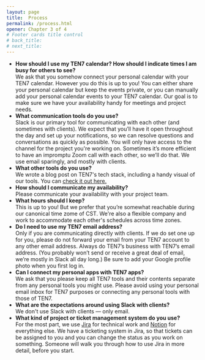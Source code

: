 ```yaml
---
layout: page
title:  Process
permalink: /process.html
opener: Chapter 3 of 4
# Footer cards title control
# back_title:
# next_title: 
---
```


- **How should I use my TEN7 calendar? How should I indicate times I am busy for others to see?**  
We ask that you somehow connect your personal calendar with your TEN7 calendar. However you do this is up to you! You can either share your personal calendar but keep the events private, or you can manually add your personal calendar events to your TEN7 calendar. Our goal is to make sure we have your availability handy for meetings and project needs.
- **What communication tools do you use?**  
Slack is our primary tool for communicating with each other (and sometimes with clients). We expect that you’ll have it open throughout the day and set up your notifications, so we can resolve questions and conversations as quickly as possible. You will only have access to the channel for the project you're working on. Sometimes it’s more efficient to have an impromptu Zoom call with each other, so we’ll do that.  We use email sparingly, and mostly with clients.
- **What other tools do you use?**  
We wrote a blog post on TEN7's tech stack, including a handy visual of our tools. You can [check it out here.](https://ten7.com/blog/post/ten7s-tech-stack)
- **How should I communicate my availability?**  
Please communicate your availability with your project team.
- **What hours should I keep?**  
This is up to you! But we prefer that you’re somewhat reachable during our canonical time zome of CST. We're also a flexible company and work to accommodate each other's schedules across time zones.
- **Do I need to use my TEN7 email address?**  
Only if you are communicating directly with clients. If we do set one up for you, please do not forward your email from your TEN7 account to any other email address. Always do TEN7’s business with TEN7’s email address. (You probably won’t send or receive a great deal of email, we’re mostly in Slack all day long.) Be sure to add your Google profile photo when you first log in.
- **Can I connect my personal apps with TEN7 apps?**  
We ask that you please keep all TEN7 tools and their contents separate from any personal tools you might use. Please avoid using your personal email inbox for TEN7 purposes or connecting any personal tools with those of TEN7.     
- **What are the expectations around using Slack with clients?**  
We don't use Slack with clients — only email.
- **What kind of project or ticket management system do you use?**  
For the most part, we use [Jira](https://teamten7.atlassian.net/) for technical work and [Notion](https://ten7.notion.site/) for everything else. We have a ticketing system in Jira, so that tickets can be assigned to you and you can change the status as you work on something. Someone will walk you through how to use Jira in more detail, before you start. 
